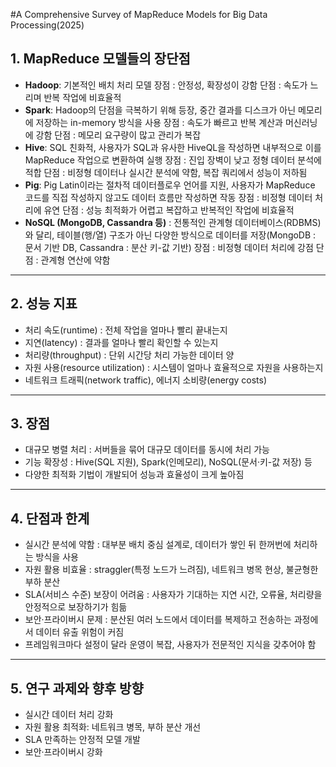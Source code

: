 #A Comprehensive Survey of MapReduce Models for Big Data Processing(2025)

## 1. MapReduce 모델들의 장단점
- **Hadoop**: 기본적인 배치 처리 모델
장점 : 안정성, 확장성이 강함
단점 : 속도가 느리며 반복 작업에 비효율적
- **Spark**: Hadoop의 단점을 극복하기 위해 등장, 중간 결과를 디스크가 아닌 메모리에 저장하는 in-memory 방식을 사용
장점 : 속도가 빠르고 반복 계산과 머신러닝에 강함
단점 : 메모리 요구량이 많고 관리가 복잡
- **Hive**: SQL 친화적, 사용자가 SQL과 유사한 HiveQL을 작성하면 내부적으로 이를 MapReduce 작업으로 변환하여 실행 
장점 : 진입 장벽이 낮고 정형 데이터 분석에 적합
단점 : 비정형 데이터나 실시간 분석에 약함, 복잡 쿼리에서 성능이 저하됨
- **Pig**: Pig Latin이라는 절차적 데이터플로우 언어를 지원, 사용자가 MapReduce 코드를 직접 작성하지 않고도 데이터 흐름만 작성하면 작동
장점 : 비정형 데이터 처리에 유연
단점 : 성능 최적화가 어렵고 복잡하고 반복적인 작업에 비효율적
- **NoSQL (MongoDB, Cassandra 등)** : 전통적인 관계형 데이터베이스(RDBMS)와 달리, 테이블(행/열) 구조가 아닌 다양한 방식으로 데이터를 저장(MongoDB : 문서 기반 DB, Cassandra : 분산 키-값 기반)
장점 : 비정형 데이터 처리에 강점
단점 : 관계형 연산에 약함

---

## 2. 성능 지표
- 처리 속도(runtime) : 전체 작업을 얼마나 빨리 끝내는지
- 지연(latency) : 결과를 얼마나 빨리 확인할 수 있는지
- 처리량(throughput) : 단위 시간당 처리 가능한 데이터 양
- 자원 사용(resource utilization) : 시스템이 얼마나 효율적으로 자원을 사용하는지
- 네트워크 트래픽(network traffic), 에너지 소비량(energy costs)

---

## 3. 장점
- 대규모 병렬 처리 : 서버들을 묶어 대규모 데이터를 동시에 처리 가능
- 기능 확장성 : Hive(SQL 지원), Spark(인메모리), NoSQL(문서·키-값 저장) 등
- 다양한 최적화 기법이 개발되어 성능과 효율성이 크게 높아짐

---

## 4. 단점과 한계
- 실시간 분석에 약함 : 대부분 배치 중심 설계로, 데이터가 쌓인 뒤 한꺼번에 처리하는 방식을 사용
- 자원 활용 비효율 : straggler(특정 노드가 느려짐), 네트워크 병목 현상, 불균형한 부하 분산
- SLA(서비스 수준) 보장이 어려움 : 사용자가 기대하는 지연 시간, 오류율, 처리량을 안정적으로 보장하기가 힘듦
- 보안·프라이버시 문제 : 분산된 여러 노드에서 데이터를 복제하고 전송하는 과정에서 데이터 유출 위험이 커짐
- 프레임워크마다 설정이 달라 운영이 복잡, 사용자가 전문적인 지식을 갖추어야 함

---

## 5. 연구 과제와 향후 방향
- 실시간 데이터 처리 강화
- 자원 활용 최적화: 네트워크 병목, 부하 분산 개선
- SLA 만족하는 안정적 모델 개발
- 보안·프라이버시 강화

